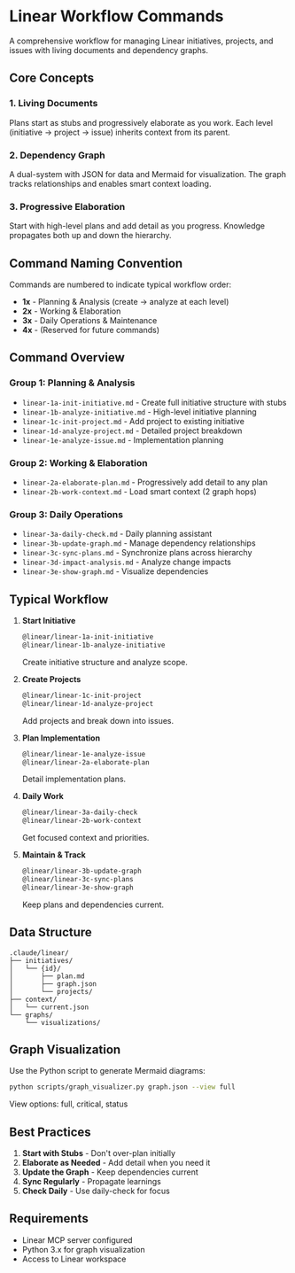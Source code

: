 # Linear Workflow Commands

A comprehensive workflow for managing Linear initiatives, projects, and issues with living documents and dependency graphs.

## Core Concepts

### 1. **Living Documents**
Plans start as stubs and progressively elaborate as you work. Each level (initiative → project → issue) inherits context from its parent.

### 2. **Dependency Graph**
A dual-system with JSON for data and Mermaid for visualization. The graph tracks relationships and enables smart context loading.

### 3. **Progressive Elaboration**
Start with high-level plans and add detail as you progress. Knowledge propagates both up and down the hierarchy.

## Command Naming Convention

Commands are numbered to indicate typical workflow order:
- **1x** - Planning & Analysis (create → analyze at each level)
- **2x** - Working & Elaboration
- **3x** - Daily Operations & Maintenance
- **4x** - (Reserved for future commands)

## Command Overview

### Group 1: Planning & Analysis
- `linear-1a-init-initiative.md` - Create full initiative structure with stubs
- `linear-1b-analyze-initiative.md` - High-level initiative planning
- `linear-1c-init-project.md` - Add project to existing initiative
- `linear-1d-analyze-project.md` - Detailed project breakdown
- `linear-1e-analyze-issue.md` - Implementation planning

### Group 2: Working & Elaboration
- `linear-2a-elaborate-plan.md` - Progressively add detail to any plan
- `linear-2b-work-context.md` - Load smart context (2 graph hops)

### Group 3: Daily Operations
- `linear-3a-daily-check.md` - Daily planning assistant
- `linear-3b-update-graph.md` - Manage dependency relationships
- `linear-3c-sync-plans.md` - Synchronize plans across hierarchy
- `linear-3d-impact-analysis.md` - Analyze change impacts
- `linear-3e-show-graph.md` - Visualize dependencies

## Typical Workflow

1. **Start Initiative**
   ```bash
   @linear/linear-1a-init-initiative
   @linear/linear-1b-analyze-initiative
   ```
   Create initiative structure and analyze scope.

2. **Create Projects**
   ```bash
   @linear/linear-1c-init-project
   @linear/linear-1d-analyze-project
   ```
   Add projects and break down into issues.

3. **Plan Implementation**
   ```bash
   @linear/linear-1e-analyze-issue
   @linear/linear-2a-elaborate-plan
   ```
   Detail implementation plans.

4. **Daily Work**
   ```bash
   @linear/linear-3a-daily-check
   @linear/linear-2b-work-context
   ```
   Get focused context and priorities.

5. **Maintain & Track**
   ```bash
   @linear/linear-3b-update-graph
   @linear/linear-3c-sync-plans
   @linear/linear-3e-show-graph
   ```
   Keep plans and dependencies current.

## Data Structure

```
.claude/linear/
├── initiatives/
│   └── {id}/
│       ├── plan.md
│       ├── graph.json
│       └── projects/
├── context/
│   └── current.json
└── graphs/
    └── visualizations/
```

## Graph Visualization

Use the Python script to generate Mermaid diagrams:
```bash
python scripts/graph_visualizer.py graph.json --view full
```

View options: full, critical, status

## Best Practices

1. **Start with Stubs** - Don't over-plan initially
2. **Elaborate as Needed** - Add detail when you need it
3. **Update the Graph** - Keep dependencies current
4. **Sync Regularly** - Propagate learnings
5. **Check Daily** - Use daily-check for focus

## Requirements

- Linear MCP server configured
- Python 3.x for graph visualization
- Access to Linear workspace